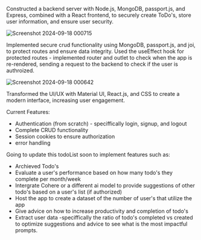 Constructed a backend server with Node.js, MongoDB, passport.js, and Express, combined with a React frontend, to
securely create ToDo's, store user information, and ensure user security.



![Screenshot 2024-09-18 000715](https://github.com/user-attachments/assets/8ae4afb2-2453-4933-a2d0-70f52ff5760e)




Implemented secure crud functionality using MongoDB, passport.js, and joi, to protect routes and ensure data integrity. Used the useEffect hook for 
protected routes - implemented router and outlet to check when the app is re-rendered, sending a request to the backend to check if the user is authroized.



![Screenshot 2024-09-18 000642](https://github.com/user-attachments/assets/74c1ce43-c4f7-4ddb-951f-53367eb930ae)




Transformed the UI/UX with Material UI, React.js, and CSS to create a modern interface, increasing user engagement.

Current Features:
- Authentication (from scratch) - speciffically login, signup, and logout
- Complete CRUD functionality
- Session cookies to ensure authorization
- error handling



Going to update this todoList soon to implement features such as:
- Archieved Todo's
- Evaluate a user's performance based on how many todo's they complete per month/week
- Intergrate Cohere or a different ai model to provide suggestions of other todo's based on a user's list (if authorized)
- Host the app to create a dataset of the number of user's that utilize the app
- Give advice on how to increase productivity and completion of todo's
- Extract user data -speciffically the ratio of todo's completed vs created to optimize suggestions and advice to see what is the most impactful prompts.
